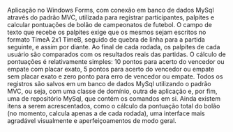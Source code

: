    Aplicação no Windows Forms, com conexão em banco de dados MySql através do padrão MVC, utilizada para registrar participantes, palpites e calcular pontuações de bolão de campeonatos de futebol. 
    O campo de texto que recebe os palpites exige que os mesmos sejam escritos no formato TimeA 2x1 TimeB, seguido de quebra de linha para a partida seguinte, e assim por diante. Ao final de cada rodada, os palpites de cada usuário são comparados com os resultados reais das partidas. O cálculo de pontuações é relativamente simples: 10 pontos para acerto do vencedor ou empate com placar exato, 5 pontos para acerto do vencedor ou empate sem placar exato e zero ponto para erro de vencedor ou empate.
    Todos os registros são salvos em um banco de dados MySql utilizando o padrão MVC, ou seja, com uma classe de domínio, outra de aplicação e, por fim, uma de repositório MySql, que contém os comandos em si.
Ainda existem itens a serem acrescentados, como o cálculo da pontuação total do bolão (no momento, calcula apenas a de cada rodada), uma interface mais agradável visualmente e aperfeiçoamentos de modo geral. 
